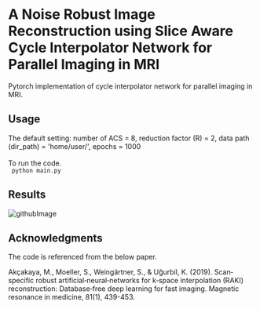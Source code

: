 # A Noise Robust Image Reconstruction using Slice Aware Cycle Interpolator Network for Parallel Imaging in MRI
Pytorch implementation of cycle interpolator network for parallel imaging in MRI. 

## Usage
The default setting: number of ACS = 8, reduction factor (R) = 2, data path (dir_path) = 'home/user/', epochs = 1000\
\
To run the code.\
<code> python main.py </code>


## Results
![githubImage](https://github.com/one1won57/CycleInterpolatorNetwork/assets/158134605/650f4e1f-1cef-4cb9-88ef-c4385c6585ba)

## Acknowledgments
The code is referenced from the below paper.

Akçakaya, M., Moeller, S., Weingärtner, S., & Uğurbil, K. (2019). Scan‐specific robust artificial‐neural‐networks for k‐space interpolation (RAKI) reconstruction: Database‐free deep learning for fast imaging. Magnetic resonance in medicine, 81(1), 439-453.
